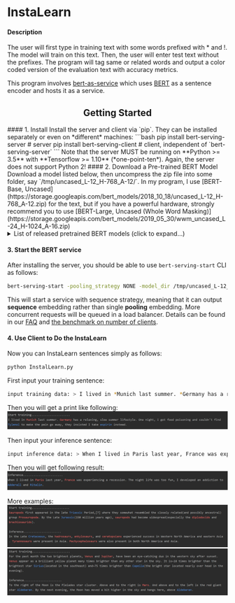 # InstaLearn
#### Description

The user will first type in training text with some words prefixed with * and !. The model will train on this text. Then, the user will enter test text without the prefixes. The program will tag same or related words and output a color coded version of the evaluation text with accuracy metrics. 

This program involves [bert-as-service](https://github.com/hanxiao/bert-as-service) which uses [BERT](https://github.com/google-research/bert) as a sentence encoder and hosts it as a service.

<h2 align="center">Getting Started</h2>
#### 1. Install
Install the server and client via `pip`. They can be installed separately or even on *different* machines:
```bash
pip install bert-serving-server  # server
pip install bert-serving-client  # client, independent of `bert-serving-server`
```
Note that the server MUST be running on **Python >= 3.5** with **Tensorflow >= 1.10** (*one-point-ten*). Again, the server does not support Python 2!
#### 2. Download a Pre-trained BERT Model
Download a model listed below, then uncompress the zip file into some folder, say `/tmp/uncased_L-12_H-768_A-12/`. In my program, I use [BERT-Base, Uncased](https://storage.googleapis.com/bert_models/2018_10_18/uncased_L-12_H-768_A-12.zip) for the text, but if you have a powerful hardware, strongly recommend you to use [BERT-Large, Uncased (Whole Word Masking)](https://storage.googleapis.com/bert_models/2019_05_30/wwm_uncased_L-24_H-1024_A-16.zip)

<details>
 <summary>List of released pretrained BERT models (click to expand...)</summary>


<table>
<tr><td><a href="https://storage.googleapis.com/bert_models/2019_05_30/wwm_uncased_L-24_H-1024_A-16.zip">BERT-Large, Uncased (Whole Word Masking)</a></td><td>24-layer, 1024-hidden, 16-heads, 340M parameters</td></tr>
<tr><td><a href="https://storage.googleapis.com/bert_models/2019_05_30/wwm_cased_L-24_H-1024_A-16.zip">BERT-Large, Cased (Whole Word Masking)</a></td><td>24-layer, 1024-hidden, 16-heads, 340M parameters</td></tr>
<tr><td><a href="https://storage.googleapis.com/bert_models/2018_10_18/uncased_L-12_H-768_A-12.zip">BERT-Base, Uncased</a></td><td>12-layer, 768-hidden, 12-heads, 110M parameters</td></tr>
<tr><td><a href="https://storage.googleapis.com/bert_models/2018_10_18/uncased_L-24_H-1024_A-16.zip">BERT-Large, Uncased</a></td><td>24-layer, 1024-hidden, 16-heads, 340M parameters</td></tr>
<tr><td><a href="https://storage.googleapis.com/bert_models/2018_10_18/cased_L-12_H-768_A-12.zip">BERT-Base, Cased</a></td><td>12-layer, 768-hidden, 12-heads , 110M parameters</td></tr>
<tr><td><a href="https://storage.googleapis.com/bert_models/2018_10_18/cased_L-24_H-1024_A-16.zip">BERT-Large, Cased</a></td><td>24-layer, 1024-hidden, 16-heads, 340M parameters</td></tr>
<tr><td><a href="https://storage.googleapis.com/bert_models/2018_11_23/multi_cased_L-12_H-768_A-12.zip">BERT-Base, Multilingual Cased (New)</a></td><td>104 languages, 12-layer, 768-hidden, 12-heads, 110M parameters</td></tr>
<tr><td><a href="https://storage.googleapis.com/bert_models/2018_11_03/multilingual_L-12_H-768_A-12.zip">BERT-Base, Multilingual Cased (Old)</a></td><td>102 languages, 12-layer, 768-hidden, 12-heads, 110M parameters</td></tr>
<tr><td><a href="https://storage.googleapis.com/bert_models/2018_11_03/chinese_L-12_H-768_A-12.zip">BERT-Base, Chinese</a></td><td>Chinese Simplified and Traditional, 12-layer, 768-hidden, 12-heads, 110M parameters</td></tr>
</table>

</details>


#### 3. Start the BERT service
After installing the server, you should be able to use `bert-serving-start` CLI as follows:
```bash
bert-serving-start -pooling_strategy NONE -model_dir /tmp/uncased_L-12_H-768_A-12 -max_seq_len 512
```
This will start a service with sequence strategy, meaning that it can output **sequence** embedding rather than single **pooling** embedding. More concurrent requests will be queued in a load balancer. Details can be found in our [FAQ](#q-what-is-the-parallel-processing-model-behind-the-scene) and [the benchmark on number of clients](#speed-wrt-num_client).

#### 4. Use Client to Do the InstaLearn
Now you can InstaLearn sentences simply as follows:
```bash
python InstalLearn.py
```
First input your training sentence:
```bash
input training data: > I lived in *Munich last summer. *Germany has a relaxing, slow summer lifestyle. One night, I got food poisoning and couldn't find !Tylenol to make the pain go away, they insisted I take !aspirin instead.
```
Then you will get a print like following:
![image](https://github.com/epcilon/InstaLearn/blob/master/images/1.png)

Then input your inference sentence:
```bash
input inference data: > When I lived in Paris last year, France was experiencing a recession. The night life was too fun, I developed an addiction to Adderall and Ritalin.
```
Then you will get following result:
![image](https://github.com/epcilon/InstaLearn/blob/master/images/2.png)

More examples:
![image](https://github.com/epcilon/InstaLearn/blob/master/images/3.png)
![image](https://github.com/epcilon/InstaLearn/blob/master/images/4.png)